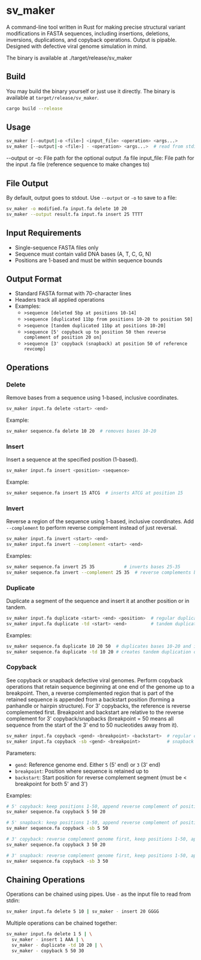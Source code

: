 # sv_maker

A command-line tool written in Rust for making precise structural variant modifications in FASTA sequences, including insertions, deletions, inversions, duplications, and copyback operations. Output is pipable. Designed with defective viral genome simulation in mind.

The binary is available at ./target/release/sv_maker

## Build

You may build the binary yourself or just use it directly. The binary is available at `target/release/sv_maker`.

```bash
cargo build --release
```

## Usage

```bash
sv_maker [--output|-o <file>] <input_file> <operation> <args...>
sv_maker [--output|-o <file>] - <operation> <args...>  # read from stdin
```
--output or -o: File path for the optional output .fa file
input_file: File path for the input .fa file (reference sequence to make changes to)


## File Output

By default, output goes to stdout. Use `--output` or `-o` to save to a file:

```bash
sv_maker -o modified.fa input.fa delete 10 20
sv_maker --output result.fa input.fa insert 25 TTTT
```

## Input Requirements

- Single-sequence FASTA files only
- Sequence must contain valid DNA bases (A, T, C, G, N)
- Positions are 1-based and must be within sequence bounds

## Output Format

- Standard FASTA format with 70-character lines
- Headers track all applied operations
- Examples:
  - `>sequence [deleted 5bp at positions 10-14]`
  - `>sequence [duplicated 11bp from positions 10-20 to position 50]`
  - `>sequence [tandem duplicated 11bp at positions 10-20]`
  - `>sequence [5' copyback up to position 50 then reverse complement of position 20 on]`
  - `>sequence [3' copyback (snapback) at position 50 of reference revcomp]`

## Operations

### Delete
Remove bases from a sequence using 1-based, inclusive coordinates.

```bash
sv_maker input.fa delete <start> <end>
```

Example:
```bash
sv_maker sequence.fa delete 10 20  # removes bases 10-20
```

### Insert
Insert a sequence at the specified position (1-based).

```bash
sv_maker input.fa insert <position> <sequence>
```

Example:
```bash
sv_maker sequence.fa insert 15 ATCG  # inserts ATCG at position 15
```

### Invert
Reverse a region of the sequence using 1-based, inclusive coordinates. Add `--complement` to perform reverse complement instead of just reversal.

```bash
sv_maker input.fa invert <start> <end>
sv_maker input.fa invert --complement <start> <end>
```

Examples:
```bash
sv_maker sequence.fa invert 25 35           # inverts bases 25-35
sv_maker sequence.fa invert --complement 25 35  # reverse complements bases 25-35
```

### Duplicate
Duplicate a segment of the sequence and insert it at another position or in tandem.

```bash
sv_maker input.fa duplicate <start> <end> <position>  # regular duplication
sv_maker input.fa duplicate -td <start> <end>         # tandem duplication
```

Examples:
```bash
sv_maker sequence.fa duplicate 10 20 50  # duplicates bases 10-20 and inserts at position 50
sv_maker sequence.fa duplicate -td 10 20 # creates tandem duplication of bases 10-20
```

### Copyback
See copyback or snapback defective viral genomes. Perform copyback operations that retain sequence beginning at one end of the genome up to a breakpoint. Then, a reverse complemented region that is part of the retained sequence is appended from a backstart position (forming a panhandle or hairpin structure). For 3' copybacks, the reference is reverse complemented first. Breakpoint and backstart are relative to the reverse complement for 3' copyback/snapbacks (breakpoint = 50 means all sequence from the start of the 3' end to 50 nucleotides away from it).

```bash
sv_maker input.fa copyback <gend> <breakpoint> <backstart>  # regular copyback
sv_maker input.fa copyback -sb <gend> <breakpoint>          # snapback (backstart = breakpoint)
```

Parameters:
- `gend`: Reference genome end. Either `5` (5' end) or `3` (3' end)
- `breakpoint`: Position where sequence is retained up to
- `backstart`: Start position for reverse complement segment (must be < breakpoint for both 5' and 3')

Examples:
```bash
# 5' copyback: keep positions 1-50, append reverse complement of positions 1-20
sv_maker sequence.fa copyback 5 50 20

# 5' snapback: keep positions 1-50, append reverse complement of positions 1-50
sv_maker sequence.fa copyback -sb 5 50

# 3' copyback: reverse complement genome first, keep positions 1-50, append revcomp of positions 1-20
sv_maker sequence.fa copyback 3 50 20

# 3' snapback: reverse complement genome first, keep positions 1-50, append revcomp of positions 1-50
sv_maker sequence.fa copyback -sb 3 50
```

## Chaining Operations

Operations can be chained using pipes. Use `-` as the input file to read from stdin:

```bash
sv_maker input.fa delete 5 10 | sv_maker - insert 20 GGGG
```

Multiple operations can be chained together:
```bash
sv_maker input.fa delete 1 5 | \
  sv_maker - insert 1 AAA | \
  sv_maker - duplicate -td 10 20 | \
  sv_maker - copyback 5 50 30
```
